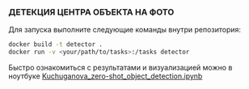 ### ДЕТЕКЦИЯ ЦЕНТРА ОБЪЕКТА НА ФОТО

Для запуска выполните следующие команды внутри репозитория:

```bash
docker build -t detector .
docker run -v <your/path/to/tasks>:/tasks detector
```
Быстро ознакомиться с результатами и визуализацией можно в ноутбуке [Kuchuganova_zero-shot_object_detection.ipynb](Kuchuganova_zero-shot_object_detectionipynb)

